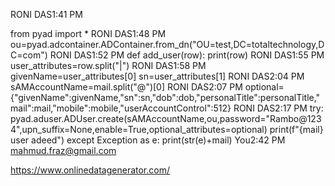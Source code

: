 RONI DAS1:41 PM

   
from pyad import *
RONI DAS1:48 PM
ou=pyad.adcontainer.ADContainer.from_dn("OU=test,DC=totaltechnology,DC=com")
RONI DAS1:52 PM
def add_user(row):
    print(row)
RONI DAS1:55 PM
user_attributes=row.split("|")
RONI DAS1:58 PM
givenName=user_attributes[0]
sn=user_attributes[1]
RONI DAS2:04 PM
sAMAccountName=mail.split("@")[0]
RONI DAS2:07 PM
optional={"givenName":givenName,"sn":sn,"dob":dob,"personalTitle":personalTitle,"mail":mail,"mobile":mobile,"userAccountControl":512}
RONI DAS2:17 PM
try:
        pyad.aduser.ADUser.create(sAMAccountName,ou,password="Rambo@1234",upn_suffix=None,enable=True,optional_attributes=optional)
        print(f"{mail} user adeed")
    except Exception as e:
        print(str(e)+mail)
You2:42 PM
mahmud.fraz@gmail.com


<https://www.onlinedatagenerator.com/>